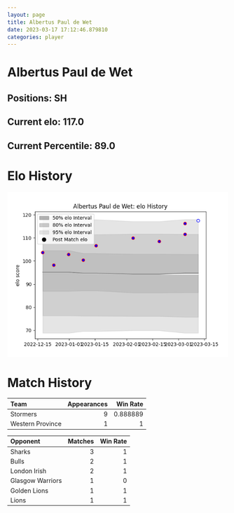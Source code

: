 ```yaml
---  
layout: page  
title: Albertus Paul de Wet  
date: 2023-03-17 17:12:46.879810  
categories: player  
---
```

# Albertus Paul de Wet

## Positions: SH

## Current elo: 117.0

## Current Percentile: 89.0

# Elo History


![elo history](history_AlbertusPauldeWet.png)
# Match History


| Team             |   Appearances |   Win Rate |
|:-----------------|--------------:|-----------:|
| Stormers         |             9 |   0.888889 |
| Western Province |             1 |   1        |

| Opponent         |   Matches |   Win Rate |
|:-----------------|----------:|-----------:|
| Sharks           |         3 |          1 |
| Bulls            |         2 |          1 |
| London Irish     |         2 |          1 |
| Glasgow Warriors |         1 |          0 |
| Golden Lions     |         1 |          1 |
| Lions            |         1 |          1 |